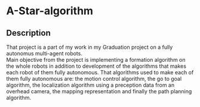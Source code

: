 # A-Star-algorithm
## Description 
That project is a part of my work in my Graduation project on a fully autonomus multi-agent robots. <br />
Main objective from the project is implementing a formation algorithm on the whole robots in addition to development of the algorithms that makes each robot of them fully autonomous. 
That algorithms used to make each of them fully autonomous are:
the motion control algorithm, the go to goal algorithm, the localization algorithm using a preception data from an overhead camera, the mapping representation and finally the path planning algorithm.
